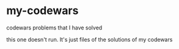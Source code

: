 # my-codewars

codewars problems that I have solved

this one doesn't run.
It's just files of the solutions of my codewars
